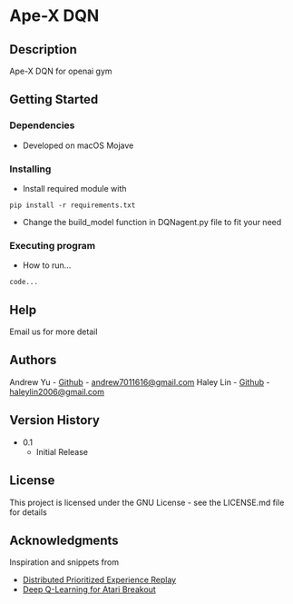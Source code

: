 # Ape-X DQN 

## Description

Ape-X DQN for openai gym

## Getting Started

### Dependencies

* Developed on macOS Mojave

### Installing

* Install required module with
```
pip install -r requirements.txt
```
* Change the build_model function in DQNagent.py file to fit your need

### Executing program

* How to run...
```
code...
```

## Help

Email us for more detail

## Authors

Andrew Yu - [Github](https://github.com/yuyenchu) - andrew7011616@gmail.com
Haley Lin - [Github](https://github.com/HaleyLin2006) - haleylin2006@gmail.com

## Version History

* 0.1
    * Initial Release

## License

This project is licensed under the GNU License - see the LICENSE.md file for details

## Acknowledgments

Inspiration and snippets from
* [Distributed Prioritized Experience Replay](https://arxiv.org/pdf/1803.00933v1.pdf)
* [Deep Q-Learning for Atari Breakout](https://keras.io/examples/rl/deep_q_network_breakout/)